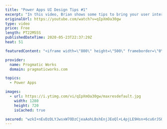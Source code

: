 ```yaml
---
title: "Power Apps UI Design Tips #1"
excerpt: "In this video, Brian shows some tips to bring your user interfaces in PowerApps to the next level. He covers adding drop shadows to make zones in your applications pop, using tabs to save real estate in your app and using variables to store your colors.  For training and consulting on Power Apps check"
originalUrl: https://youtube.com/watch?v=qIpXmOa30gw
type: video
price: Free
length: PT22M55S
publishedDateTime: 2020-05-23T22:37:29Z
heat: 51

featuredContent: "<iframe width=\"800\" height=\"500\" frameborder=\"0\" src=\"https://www.youtube.com/embed/qIpXmOa30gw\" allow=\"accelerometer; autoplay; encrypted-media; gyroscope; picture-in-picture\" allowfullscreen></iframe>"

provider:
  name: Progmatic Works
  domain: pragmaticworks.com

topics:
  - Power Apps

images:
  - url: https://i.ytimg.com/vi/qIpXmOa30gw/maxresdefault.jpg
    width: 1280
    height: 720
    isCached: true

secured: "wzkI+nEvDzDLYJwsxW7ODzCjeaAohLBshEnjJEoQl+L4pjLE9Hsn+6cu6rJSQ/gVAAHT2FmTq2tU0iyFjvpI3opKHxIhXcwwGosF8R53SpUCTvJl8ICMQP8q/1bQwV27wLL8Osk63cvIP0xIP3F76kvCreb0NRA91OaQH4gyqT1xnovn7ow9myKR8uBD0X+WlpCiGrnLWWE3v5w6uNsU5xUM7N09AQTNxbxe0BwOyI1aGsQIO05s7O3wm6R0KvNQVKTrJuEy1X7o7R0kZ+Rt06cpM9bKKFuqa1F9M5EXDhjlbFbjlIxdkeJJhsje0Vlj+oTNZ9RF4WpOpKYSDxbJ8fiMWSPwOtpfV67+8cwUozLxM70v7ZCrz18vc+H9W/bc+pGZ7LN9/H4XY1sLtBB86RnoxUOo6fCfq4QZJfwBhZs=;P4TRhn5A9qSjgPojlagULw=="
---
```


